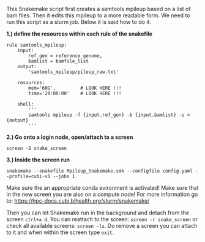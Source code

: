 This Snakemake script first creates a samtools mpileup based on a list of bam files. Then it edits this mpileup to a more readable form.
We need to run this script as a slurm job. Below it is said how to do it.

**1.) define the resources within each rule of the snakefile**

```
rule samtools_mpileup:
    input:
        ref_gen = reference_genome,
        bamlist = bamfile_list
    output:
        'samtools_mpileup/pileup_raw.txt'

    resources:
        mem='60G',         # LOOK HERE !!!
        time='20:00:00'    # LOOK HERE !!!

    shell:
        '''
        samtools mpileup -f {input.ref_gen} -b {input.bamlist} -s > {output}
        '''
```

**2.) Go onto a login node, open/attach to a screen**

```
screen -S snake_screen
```
**3.) Inside the screen run**

```
snakemake --snakefile Mpileup_Snakemake.smk --configfile config.yaml --profile=cubi-v1 --jobs 1
```
Make sure the an appropriate conda evironment is activated!
Make sure that in the new screen you are also on a compute node!
For more information go to: https://hpc-docs.cubi.bihealth.org/slurm/snakemake/

Then you can let Snakemake run in the background and detach from the screen ```ctrl+a d```.
You can reattach to the screen: ```screen -r snake_screen``` or check all available screens: ```screen -ls```.
Do remove a screen you can attach to it and when within the screen type ```exit```.
